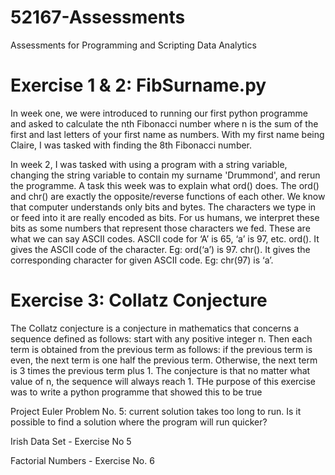 # 52167-Assessments
Assessments for Programming and Scripting Data Analytics

# Exercise 1 & 2: FibSurname.py
In week one, we were introduced to running our first python programme and asked to calculate the nth Fibonacci number where n is the sum of the first and last letters of your first name as numbers.  With my first name being Claire, I was tasked with finding the 8th Fibonacci number.

In week 2, I was tasked with using a program with a string variable, changing the string variable to contain my surname 'Drummond', and rerun the programme.  A task this week was to explain what ord() does. The ord() and chr() are exactly the opposite/reverse functions of each other.  We know that computer understands only bits and bytes. The characters we type in or feed into it are really encoded as bits. For us humans, we interpret these bits as some numbers that represent those characters we fed. These are what we can say ASCII codes.  ASCII code for ‘A’ is 65, ‘a’ is 97, etc. ord().  It gives the ASCII code of the character.  Eg: ord(‘a’) is 97. chr(). It gives the corresponding character for given ASCII code. Eg: chr(97) is ‘a’.

# Exercise 3: Collatz Conjecture
The Collatz conjecture is a conjecture in mathematics that concerns a sequence defined as follows: start with any positive integer n. Then each term is obtained from the previous term as follows: if the previous term is even, the next term is one half the previous term. Otherwise, the next term is 3 times the previous term plus 1. The conjecture is that no matter what value of n, the sequence will always reach 1.  THe purpose of this exercise was to write a python programme that showed this to be true

Project Euler Problem No. 5: current solution takes too long to run.  Is it possible to find a solution where the program will run quicker?

Irish Data Set - Exercise No 5

Factorial Numbers - Exercise No. 6
